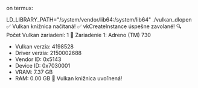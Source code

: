 on termux:

LD_LIBRARY_PATH="/system/vendor/lib64:/system/lib64" ./vulkan_dlopen
✅ Vulkan knižnica načítaná!
✅ vkCreateInstance úspešne zavolané!
🔍 Počet Vulkan zariadení: 1
📌 Zariadenie 1: Adreno (TM) 730
   - Vulkan verzia: 4198528
   - Driver verzia: 2150002688
   - Vendor ID: 0x5143
   - Device ID: 0x7030001
   - VRAM: 7.37 GB
   - RAM:  0.00 GB
🔄 Vulkan knižnica uvoľnená!
